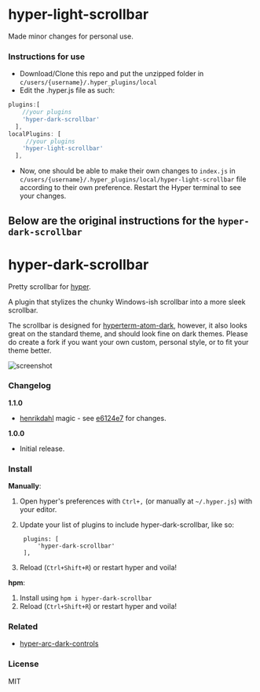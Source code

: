 # hyper-light-scrollbar
Made minor changes for personal use. 

### Instructions for use
* Download/Clone this repo and put the unzipped folder in `c/users/{username}/.hyper_plugins/local`
* Edit the .hyper.js file as such:
``` javascript 
plugins:[
    //your plugins
    'hyper-dark-scrollbar'
  ],
localPlugins: [
     //your plugins
    'hyper-light-scrollbar'
  ],
 ```
 * Now, one should be able to make their own changes to `index.js` in `c/users/{username}/.hyper_plugins/local/hyper-light-scrollbar` file according to their own preference. Restart the Hyper terminal to see your changes.
 
Below are the original instructions for the `hyper-dark-scrollbar`
---------

# hyper-dark-scrollbar
Pretty scrollbar for [hyper](https://github.com/zeit/hyper).

A plugin that stylizes the chunky Windows-ish scrollbar into a more sleek scrollbar.

The scrollbar is designed for [hyperterm-atom-dark](https://github.com/mdo/hyperterm-atom-dark), however, it also looks great on the standard theme, and should look fine on dark themes. Please do create a fork if you want your own custom, personal style, or to fit your theme better.

![screenshot](https://dev.moso.io/hyper/hyper-dark-scrollbar/screenshot.png)

### Changelog
**1.1.0**
- [henrikdahl](https://github.com/henrikdahl) magic - see [e6124e7](https://github.com/moso/hyper-dark-scrollbar/commit/e6124e7640291940acf46883d4022bef900ada60) for changes.

**1.0.0**
- Initial release.

### Install

**Manually**:

1. Open hyper's preferences with `Ctrl+,` (or manually at `~/.hyper.js`) with your editor.
2. Update your list of plugins to include hyper-dark-scrollbar, like so:

        plugins: [
            'hyper-dark-scrollbar'
        ],

3. Reload (`Ctrl+Shift+R`) or restart hyper and voila!

**hpm**:

1. Install using `hpm i hyper-dark-scrollbar`
2. Reload (`Ctrl+Shift+R`) or restart hyper and voila!

### Related

- [hyper-arc-dark-controls](https://github.com/moso/hyper-arc-dark-controls)

### License

MIT
